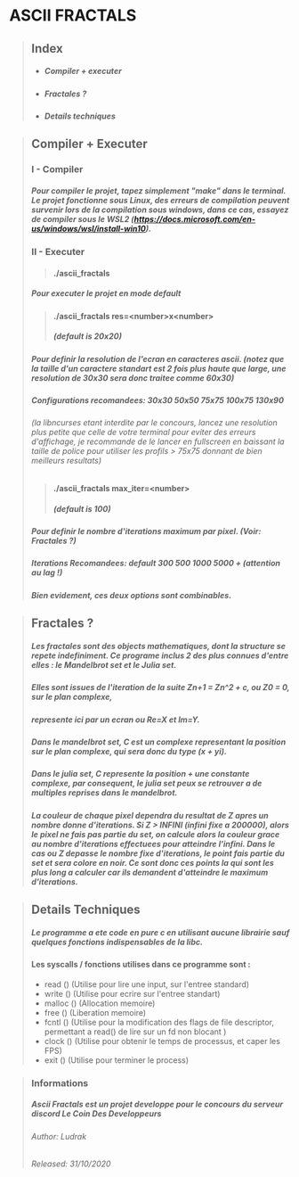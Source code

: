 
# ASCII FRACTALS


> ## Index
>
> - ##### *Compiler + executer*
> - ##### *Fractales ?*
> - ##### *Details techniques*

> ## Compiler + Executer
>
> ### I - Compiler
> ##### Pour compiler le projet, tapez simplement "make" dans le terminal. Le projet fonctionne sous Linux, des erreurs de compilation peuvent survenir lors de la compilation sous windows, dans ce cas, essayez de compiler sous le WSL2 (https://docs.microsoft.com/en-us/windows/wsl/install-win10).
>
> ### II - Executer
>> #### ./ascii_fractals 
> ##### Pour executer le projet en mode default
>> #### ./ascii_fractals res=\<number>x\<number> 
>> ##### (default is 20x20)
> ##### Pour definir la resolution de l'ecran en caracteres ascii. (notez que la taille d'un caractere standart est 2 fois plus haute que large, une resolution de 30x30 sera donc traitee comme 60x30)
> ##### Configurations recomandees: 30x30 50x50 75x75 100x75 130x90
> ###### (la libncurses etant interdite par le concours, lancez une resolution plus petite que celle de votre terminal pour eviter des erreurs d'affichage, je recommande de le lancer en fullscreen en baissant la taille de police pour utiliser les profils > 75x75 donnant de bien meilleurs resultats)
>> #### ./ascii_fractals max_iter=\<number>
>> ##### (default is 100)
> ##### Pour definir le nombre d'iterations maximum par pixel. (Voir: Fractales ?)
> ##### Iterations Recomandees: default 300 500 1000 5000 + (attention au lag !)
> 
> ##### Bien evidement, ces deux options sont combinables.


> ## Fractales ?
> 
> ##### Les fractales sont des objects mathematiques, dont la structure se repete indefiniment. Ce programe inclus 2 des plus connues d'entre elles : le Mandelbrot set et le Julia set.
> ##### Elles sont issues de l'iteration de la suite *Zn+1 = Zn^2 + c*, ou *Z0 = 0*, sur le plan complexe,
> ##### represente ici par un ecran ou Re=X et Im=Y.
> ##### Dans le mandelbrot set, C est un complexe representant la position sur le plan complexe, qui sera donc du type (x + yi).
> ##### Dans le julia set, C represente la position + une constante complexe, par consequent, le julia set peux se retrouver a de multiples reprises dans le mandelbrot.
> ##### La couleur de chaque pixel dependra du resultat de Z apres un nombre donne d'iterations. Si Z > INFINI (infini fixe a 200000), alors le pixel ne fais pas partie du set, on calcule alors la couleur grace au nombre d'iterations effectuees pour atteindre l'infini. Dans le cas ou Z depasse le nombre fixe d'iterations, le point fais partie du set et sera colore en noir. Ce sont donc ces points la qui sont les plus long a calculer car ils demandent d'atteindre le maximum d'iterations.

> ## Details Techniques
>
> ##### Le programme a ete code en pure c en utilisant aucune librairie sauf quelques fonctions indispensables de la libc.
> #### Les syscalls / fonctions utilises dans ce programme sont :
> - read ()  (Utilise pour lire une input, sur l'entree standard) 
> - write () (Utilise pour ecrire sur l'entree standart) 
> - malloc () (Allocation memoire) 
> - free () (Liberation memoire) 
> - fcntl () (Utilise pour la modification des flags de file descriptor, permettant a read() de lire sur un fd non blocant ) 
> - clock () (Utilise pour obtenir le temps de processus, et caper les FPS)
> - exit () (Utilise pour terminer le process)


> ### Informations
>
> ##### Ascii Fractals est un projet developpe pour le concours du serveur discord Le Coin Des Developpeurs
>
> ###### Author: Ludrak
> ###### Released: 31/10/2020